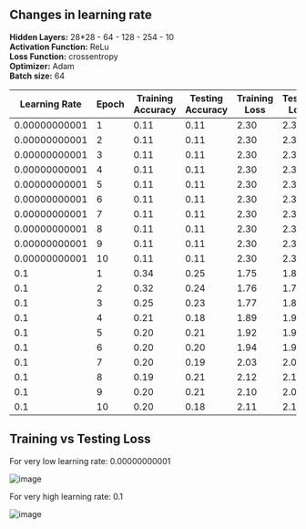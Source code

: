 ## Changes in learning rate

**Hidden Layers:** 28*28 - 64 - 128 - 254 - 10  
**Activation Function:** ReLu  
**Loss Function:** crossentropy  
**Optimizer:** Adam  
**Batch size:** 64

| Learning Rate         | Epoch | Training Accuracy | Testing Accuracy | Training Loss | Testing Loss |
|----------------------|-------|-------------------|------------------|--------------|--------------|
| 0.00000000001       | 1     | 0.11              | 0.11             | 2.30         | 2.30         |
| 0.00000000001       | 2     | 0.11              | 0.11             | 2.30         | 2.30         |
| 0.00000000001       | 3     | 0.11              | 0.11             | 2.30         | 2.30         |
| 0.00000000001       | 4     | 0.11              | 0.11             | 2.30         | 2.30         |
| 0.00000000001       | 5     | 0.11              | 0.11             | 2.30         | 2.30         |
| 0.00000000001       | 6     | 0.11              | 0.11             | 2.30         | 2.30         |
| 0.00000000001       | 7     | 0.11              | 0.11             | 2.30         | 2.30         |
| 0.00000000001       | 8     | 0.11              | 0.11             | 2.30         | 2.30         |
| 0.00000000001       | 9     | 0.11              | 0.11             | 2.30         | 2.30         |
| 0.00000000001       | 10    | 0.11              | 0.11             | 2.30         | 2.30         |
| 0.1                 | 1     | 0.34              | 0.25             | 1.75         | 1.84         |
| 0.1                 | 2     | 0.32              | 0.24             | 1.76         | 1.78         |
| 0.1                 | 3     | 0.25              | 0.23             | 1.77         | 1.80         |
| 0.1                 | 4     | 0.21              | 0.18             | 1.89         | 1.91         |
| 0.1                 | 5     | 0.20              | 0.21             | 1.92         | 1.91         |
| 0.1                 | 6     | 0.20              | 0.20             | 1.94         | 1.95         |
| 0.1                 | 7     | 0.20              | 0.19             | 2.03         | 2.09         |
| 0.1                 | 8     | 0.19              | 0.21             | 2.12         | 2.13         |
| 0.1                 | 9     | 0.20              | 0.21             | 2.10         | 2.07         |
| 0.1                 | 10    | 0.20              | 0.18             | 2.11         | 2.13         |


## Training vs Testing Loss

For very low learning rate: 0.00000000001

![image](https://github.com/user-attachments/assets/c557f7b3-5310-434d-853e-71ff4f7654b6)

For very high learning rate: 0.1

![image](https://github.com/user-attachments/assets/775c01a6-6b60-4e77-8d43-c243f4a4dc5f)



